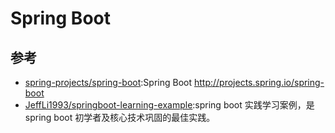 # Spring Boot

## 参考

* [spring-projects/spring-boot](https://github.com/spring-projects/spring-boot):Spring Boot http://projects.spring.io/spring-boot
* [JeffLi1993/springboot-learning-example](https://github.com/JeffLi1993/springboot-learning-example):spring boot 实践学习案例，是 spring boot 初学者及核心技术巩固的最佳实践。
